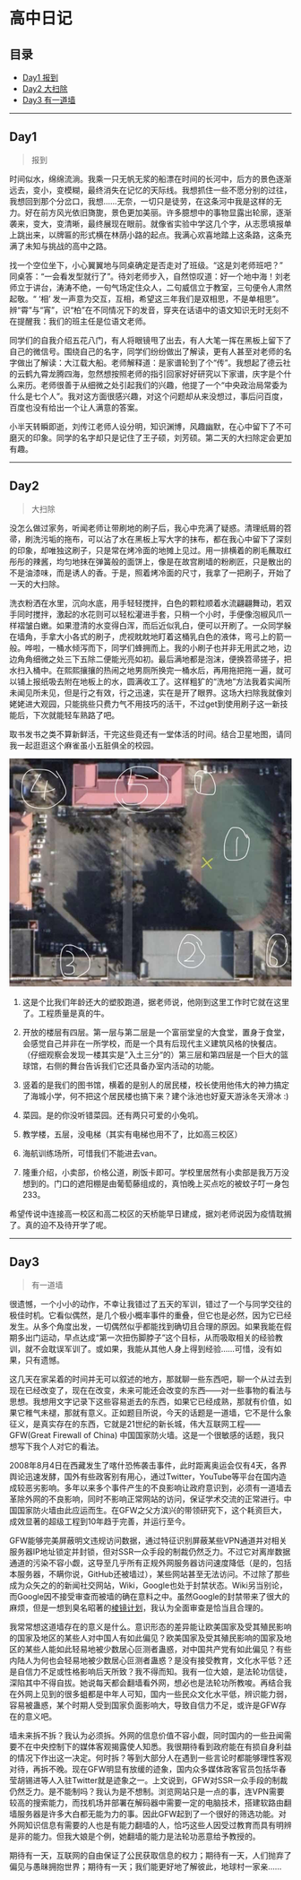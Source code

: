 # 高中日记

## 目录

- [Day1 报到](#day1)
- [Day2 大扫除](#day2)
- [Day3 有一道墙](#day3)

------

## Day1

> 报到

​		时间似水，绵绵流淌。我乘一只无帆无浆的船漂在时间的长河中，后方的景色逐渐远去，变小，变模糊，最终消失在记忆的天际线。我想抓住一些不愿分别的过往，我想回到那个分岔口，我想……无奈，一切只是徒劳，在这条河中我是这样的无力。好在前方风光依旧旖旎，景色更加美丽。许多臆想中的事物显露出轮廓，逐渐袭来，变大，变清晰，最终展现在眼前。就像省实验中学这几个字，从志愿填报单上跳出来，以牌匾的形式横在林荫小路的起点。我满心欢喜地踏上这条路，这条充满了未知与挑战的高中之路。

​		找一个空位坐下，小心翼翼地与同桌确定是否走对了班级。“这是刘老师班吧？” 同桌答：“一会看发型就行了”。待刘老师步入，自然惊叹道：好一个地中海！刘老师立于讲台，涛涛不绝，一句气场定住众人，二句威信立于教室，三句便令人肃然起敬。“ ‘相’ 发一声意为交互，互相，希望这三年我们是双相思，不是单相思”。辨“霄”与“宵”，识“柏”在不同情况下的发音，穿夹在话语中的语文知识无时无刻不在提醒我：我们的班主任是位语文老师。

​		同学们的自我介绍五花八门，有人将眼镜甩了出去，有人大笔一挥在黑板上留下了自己的微信号。围绕自己的名字，同学们纷纷做出了解读，更有人甚至对老师的名字做出了解读：大江载大船。老师解释道：是家谱轮到了个“传”。我想起了德云社的云鹤九霄龙腾四海，忽然想按照老师的指引回家好好研究以下家谱，庆字是个什么来历。老师很善于从细微之处引起我们的兴趣，他提了一个“中央政治局常委为什么是七个人”。我对这方面很感兴趣，对这个问题却从来没想过，事后问百度，百度也没有给出一个让人满意的答案。

​		小半天转瞬即逝，刘传江老师人设分明，知识渊博，风趣幽默，在心中留下了不可磨灭的印象。同学的名字却只是记住了王子硕，刘芳硕。第二天的大扫除定会更加有趣。

------

## Day2

> 大扫除

​		没怎么做过家务，听闻老师让带刷地的刷子后，我心中充满了疑惑。清理纸屑的笤帚，刷洗污垢的拖布，可以沾了水在黑板上写大字的抹布，都在我心中留下了深刻的印象，却唯独这刷子，只是常在烤冷面的地摊上见过。用一排横着的刷毛蘸取红彤彤的辣酱，均匀地抹在弹簧般的面饼上，像是在故宫刷墙的粉刷匠，只是散出的不是油漆味，而是诱人的香。于是，照着烤冷面的尺寸，我拿了一把刷子，开始了一天的大扫除。

​		洗衣粉洒在水里，沉向水底，用手轻轻搅拌，白色的颗粒顺着水流翩翩舞动，若双手同时搅拌，激起的水花则可以轻松灌进手套，只稍一个小时，手便像泡椒风爪一样褶皱白嫩。如果澄清的水变得白浑，而后近似乳白，便可以开刷了。一众同学躲在墙角，手拿大小各式的刷子，虎视眈眈地盯着这桶乳白色的液体，弯弓上的箭一般。哗啦，一桶水倾泻而下，同学们蜂拥而上。我的小刷子也并非无用武之地，边边角角细微之处三下五除二便能光亮如初。最后满地都是泡沫，便换笤帚搓子，把水扫入桶中。在熙熙攘攘的热闹之地男厕所换完一桶水后，再用拖把拖一遍，就可以铺上报纸吸去附在地板上的水，圆满收工了。这样粗犷的“洗地”方法我着实闻所未闻见所未见，但是行之有效，行之迅速，实在是开了眼界。这场大扫除我就像刘姥姥进大观园，只能挑些只费力气不用技巧的活干，不过get到使用刷子这一新技能后，下次就能轻车熟路了吧。

​		取书发书之类不算新鲜活，干完这些竟还有一堂体活的时间。结合卫星地图，请同我一起逛逛这个麻雀虽小五脏俱全的校园。

![](1.jpg)

1. 这是个比我们年龄还大的塑胶跑道，据老师说，他刚到这里工作时它就在这里了。工程质量是真的牛。

2. 开放的楼层有四层。第一层与第二层是一个富丽堂皇的大食堂，置身于食堂，会感觉自己并非在一所学校，而是一个具有后现代主义建筑风格的快餐店。（仔细观察会发现一楼其实是”入土三分“的）第三层和第四层是一个巨大的篮球馆，右侧的舞台告诉我们它还具备办室内活动的功能。

3. 竖着的是我们的图书馆，横着的是别人的居民楼，校长使用他伟大的神力搞定了海城小学，何不把这个居民楼也搞下来？建个泳池也好夏天游泳冬天滑冰 :)

4. 菜园。是的你没听错菜园。还有两只可爱的小兔叽。

5. 教学楼，五层，没电梯（其实有电梯也用不了，比如高三校区）

6. 海航训练场所，可惜我们不能进去van。

7. 隆重介绍，小卖部，价格公道，刷饭卡即可。学校里居然有小卖部是我万万没想到的。门口的遮阳棚是由葡萄藤组成的，真怕晚上买点吃的被蚊子叮一身包233。

希望传说中连接高一校区和高二校区的天桥能早日建成，据刘老师说因为疫情耽搁了。真的迫不及待开学了呢。

------

## Day3

> 有一道墙

​		很遗憾，一个小小的动作，不幸让我错过了五天的军训，错过了一个与同学交往的极佳时机。它看似偶然，是几个极小概率事件的重叠，但它也是必然，因为它已经发生。从多个角度出发，一切偶然似乎都能找到确切且合理的原因。如果我能在假期多出门运动，早点达成“第一次扭伤脚脖子”这个目标，从而吸取相关的经验教训，就不会耽误军训了。或如果，我能从其他人身上得到经验……可惜，没有如果，只有遗憾。

​		这几天在家呆着的时间并无可以叙述的地方，那就聊一些东西吧，聊一个从过去到现在已经改变了，现在在改变，未来可能还会改变的东西——对一些事物的看法与思想。我想用文字记录下这些容易逝去的东西，如果它已经成熟，那就有价值，如果它稚气未褪，那就有意义。正如题目所说，今天的话题是一道墙，它不是什么象征义，是真实存在的东西，它就是21世纪的新长城，伟大互联网工程——GFW(Great Firewall of China) 中国国家防火墙。这是一个很敏感的话题，我只想写下我个人对它的看法。

​		2008年8月4日在西藏发生了喀什恐怖袭击事件，此时距离奥运会仅有4天，各界舆论迅速发酵，国外有些政客别有用心，通过Twitter，YouTube等平台在国内造成较恶劣影响。多年以来多个事件产生的不良影响让政府意识到，必须有一道墙去革除外网的不良影响，同时不影响正常网站的访问，保证学术交流的正常进行。中国国家防火墙由此应运而生。在GFW之父方滨兴的带领研究下，这个耗资巨大，成效显著的超级工程到10年趋于完善，并运行至今。

​		GFW能够完美屏蔽明文违规访问数据，通过特征识别屏蔽某些VPN通道并对相关服务器IP地址锁定并封锁，但对SSR一众手段的制裁仍然乏力。不过它对离岸数据通道的污染不容小觑，这导至几乎所有正规外网服务器访问速度降低（是的，包括本服务器，不瞒你说，GitHub还被墙过），某些网站甚至无法访问。不过除了那些成为众矢之的的新闻社交网站，Wiki，Google也处于封禁状态。Wiki另当别论，而Google因不接受审查而被墙的确在意料之中。虽然Google的封禁带来了很大的麻烦，但是一想到臭名昭著的[棱镜计划](https://baike.baidu.com/item/%E6%A3%B1%E9%95%9C%E9%97%A8/6006333)，我认为全面审查是恰当且合理的。

​		我常常想这道墙存在的意义是什么。意识形态的差异能让欧美国家及受其殖民影响的国家及地区的某些人对中国人有如此偏见？欧美国家及受其殖民影响的国家及地区的某些人能如此轻易地被少数居心叵测者蛊惑，对中国共产党有如此偏见？有些内陆人为何也会轻易地被少数居心叵测者蛊惑？是没有接受教育，文化水平低？还是自信力不足或性格影响后天所致？我不得而知。我有一位大娘，是法轮功信徒，深陷其中不得自拔。她说每天都会翻墙看外网，想必也是法轮功所教唆。再结合我在外网上见到的很多蛆都是中年人可知，国内一些民众文化水平低，辨识能力弱，容易被蛊惑，某个时期人受到国家负面影响大，导致自信力不足，或许是GFW存在的意义吧。

​		墙未来拆不拆？我认为必须拆。外网的信息价值不容小觑，同时国内的一些丑闻需要不在中央控制下的媒体客观揭露使人知悉。我很期待看到政府能在有损自身利益的情况下作出这一决定。何时拆？等到大部分人在遇到一些言论时都能够理性客观对待，再拆不晚。现在GFW明显有放缓的迹象，国内众多媒体政客官员包括华春莹胡锡进等人入驻Twitter就是迹象之一。上文说到，GFW对SSR一众手段的制裁仍然乏力。是不能制吗？我认为是不想制。浏览网站只是一点的事，连VPN需要较高的搜索能力，而找机场并部署在解码器中需要一定的电脑技术，搭建软路由翻墙服务器是许多大白都无能为力的事。因此GFW起到了一个很好的筛选功能。对外网知识信息有需要的人也是有能力翻墙的人，恰巧这些人因受过教育而具有明辨是非的能力。但我大娘是个例，她翻墙的能力是法轮功恶意给予教授的。

​		期待有一天，互联网的自由保证了公民获取信息的权力；期待有一天，人们抛弃了偏见与愚昧拥抱世界；期待有一天；我们能更好地了解彼此，地球村一家亲……

​		


